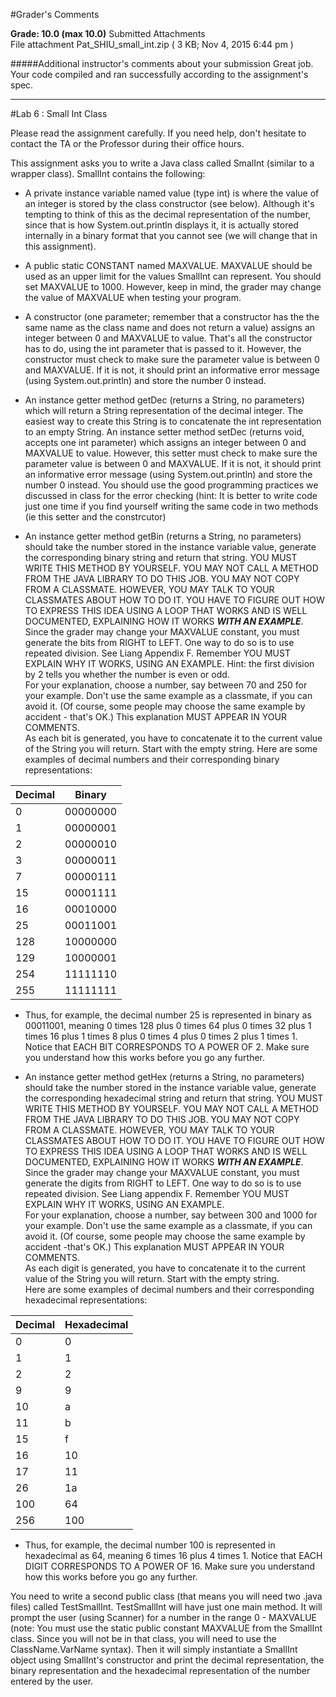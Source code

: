 #Grader's Comments

**Grade:  10.0    (max 10.0)**
Submitted Attachments  
File attachment  Pat_SHIU_small_int.zip ( 3 KB; Nov 4, 2015 6:44 pm ) 

#####Additional instructor's comments about your submission
Great job.  Your code compiled and ran successfully according to the assignment's spec.


----------------------------------------------------
#Lab 6 : Small Int Class 

Please read the assignment carefully. If you need help, don't hesitate to contact the TA or the Professor during their office hours.  

This assignment asks you to write a Java class called SmalInt (similar to a wrapper class). SmallInt contains the following:  

- A private instance variable named value (type int) is where the value of an integer is stored by the class constructor (see below). Although it's tempting to think of this as the decimal representation of the number, since that is how System.out.println displays it, it is actually stored internally in a binary format that you cannot see (we will change that in this assignment). 

- A public static CONSTANT named MAXVALUE. MAXVALUE should be used as an upper limit for the values SmallInt can represent. You should set MAXVALUE to 1000. However, keep in mind, the grader may change the value of MAXVALUE when testing your program. 

- A constructor (one parameter; remember that a constructor has the the same name as the class name and does not return a value) assigns an integer between 0 and MAXVALUE to value. That's all the constructor has to do, using the int parameter that is passed to it. However, the constructor must check to make sure the parameter value is between 0 and MAXVALUE. If it is not, it should print an informative error message (using System.out.println) and store the number 0 instead. 

- An instance getter method getDec (returns a String, no parameters) which will return a String representation of the decimal integer. The easiest way to create this String is to concatenate the int representation to an empty String.
An instance setter method setDec (returns void, accepts one int parameter) which assigns an integer between 0 and MAXVALUE to value. However, this setter must check to make sure the parameter value is between 0 and MAXVALUE. If it is not, it should print an informative error message (using System.out.println) and store the number 0 instead. You should use the good programming practices we discussed in class for the error checking (hint: It is better to write code just one time if you find yourself writing the same code in two methods (ie this setter and the constrcutor) 

- An instance getter method getBin (returns a String, no parameters) should take the number stored in the instance variable value, generate the corresponding binary string and return that string. YOU MUST WRITE THIS METHOD BY YOURSELF. YOU MAY NOT CALL A METHOD FROM THE JAVA LIBRARY TO DO THIS JOB. YOU MAY NOT COPY FROM A CLASSMATE. HOWEVER, YOU MAY TALK TO YOUR CLASSMATES ABOUT HOW TO DO IT. YOU HAVE TO FIGURE OUT HOW TO EXPRESS THIS IDEA USING A LOOP THAT WORKS AND IS WELL DOCUMENTED, EXPLAINING HOW IT WORKS ***WITH AN EXAMPLE***. Since the grader may change your MAXVALUE constant, you must generate the bits from RIGHT to LEFT. One way to do so is to use repeated division. See Liang Appendix F. Remember YOU MUST EXPLAIN WHY IT WORKS, USING AN EXAMPLE. Hint: the first division by 2 tells you whether the number is even or odd.  
For your explanation, choose a number, say between 70 and 250 for your example. Don't use the same example as a classmate, if you can avoid it. (Of course, some people may choose the same example by accident - that's OK.) This explanation MUST APPEAR IN YOUR COMMENTS.  
As each bit is generated, you have to concatenate it to the current value of the String you will return. Start with the empty string.
Here are some examples of decimal numbers and their corresponding binary representations: 
 
Decimal     | Binary
------------|-----------
0           |00000000
1           |00000001
2           |00000010
3           |00000011
7           |00000111
15          |00001111
16          |00010000
25          |00011001
128         |10000000
129         |10000001
254         |11111110
255         |11111111

- Thus, for example, the decimal number 25 is represented in binary as 00011001, meaning 0 times 128 plus 0 times 64 plus 0 times 32 plus 1 times 16 plus 1 times 8 plus 0 times 4 plus 0 times 2 plus 1 times 1. Notice that EACH BIT CORRESPONDS TO A POWER OF 2. Make sure you understand how this works before you go any further.
 
- An instance getter method getHex (returns a String, no parameters) should take the number stored in the instance variable value, generate the corresponding hexadecimal string and return that string. YOU MUST WRITE THIS METHOD BY YOURSELF. YOU MAY NOT CALL A METHOD FROM THE JAVA LIBRARY TO DO THIS JOB. YOU MAY NOT COPY FROM A CLASSMATE. HOWEVER, YOU MAY TALK TO YOUR CLASSMATES ABOUT HOW TO DO IT. YOU HAVE TO FIGURE OUT HOW TO EXPRESS THIS IDEA USING A LOOP THAT WORKS AND IS WELL DOCUMENTED, EXPLAINING HOW IT WORKS ***WITH AN EXAMPLE***. Since the grader may change your MAXVALUE constant, you must generate the digits from RIGHT to LEFT. One way to do so is to use repeated division. See Liang appendix F. Remember YOU MUST EXPLAIN WHY IT WORKS, USING AN EXAMPLE.  
For your explanation, choose a number, say between 300 and 1000 for your example. Don't use the same example as a classmate, if you can avoid it. (Of course, some people may choose the same example by accident -that's OK.) This explanation MUST APPEAR IN YOUR COMMENTS.  
As each digit is generated, you have to concatenate it to the current value of the String you will return. Start with the empty string.  
Here are some examples of decimal numbers and their corresponding hexadecimal representations: 

Decimal     | Hexadecimal
------------|-------------
0           |0
1           |1
2           |2
9           |9
10          |a
11          |b
15          |f
16          |10
17          |11
26          |1a
100         |64
256         |100 


- Thus, for example, the decimal number 100 is represented in hexadecimal as 64, meaning 6 times 16 plus 4 times 1. Notice that EACH DIGIT CORRESPONDS TO A POWER OF 16. Make sure you understand how this works before you go any further.  



You need to write a second public class (that means you will need two .java files) called TestSmallInt. TestSmallInt will have just one main method. It will prompt the user (using Scanner) for a number in the range 0 - MAXVALUE (note: You must use the static public constant MAXVALUE from the SmallInt class. Since you will not be in that class, you will need to use the ClassName.VarName syntax). Then it will simply instantiate a SmallInt object using SmallInt's constructor and print the decimal representation, the binary representation and the hexadecimal representation of the number entered by the user.

